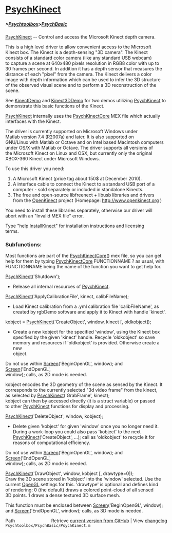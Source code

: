 # [PsychKinect](PsychKinect)
##### >[Psychtoolbox](Psychtoolbox)>[PsychBasic](PsychBasic)

[PsychKinect](PsychKinect) -- Control and access the Microsoft Kinect depth camera.  
  
This is a high level driver to allow convenient access to the Microsoft  
Kinect box. The Kinect is a depth-sensing "3D camera". The Kinect  
consists of a standard color camera (like any standard USB webcam)  
to capture a scene at 640x480 pixels resolution in RGB8 color with up to  
30 frames per second. In addition it has a depth sensor that measures the  
distance of each "pixel" from the camera. The Kinect delivers a color  
image with depth information which can be used to infer the 3D structure  
of the observed visual scene and to perform a 3D reconstruction of the  
scene.  
  
See [KinectDemo](KinectDemo) and [Kinect3DDemo](Kinect3DDemo) for two demos utilizing [PsychKinect](PsychKinect) to  
demonstrate this basic functions of the Kinect.  
  
[PsychKinect](PsychKinect) internally uses the [PsychKinectCore](PsychKinectCore) MEX file which actually  
interfaces with the Kinect.  
  
The driver is currently supported on Microsoft Windows under  
Matlab version 7.4 (R2007a) and later. It is also supported on  
GNU/Linux with Matlab or Octave and on Intel based Macintosh computers  
under OS/X with Matlab or Octave. The driver supports all versions of  
the Microsoft Kinect on Linux and OSX, but currently only the original  
XBOX-360 Kinect under Microsoft Windows.  
  
To use this driver you need:  
1. A Microsoft Kinect (price tag about 150$ at December 2010).  
2. A interface cable to connect the Kinect to a standard USB port of a  
   computer - sold separately or included in standalone Kinects.  
3. The free and open-source libfreenect + libusb libraries and drivers  
   from the [OpenKinect](OpenKinect) project (Homepage: http://www.openkinect.org )  
  
You need to install these libraries separately, otherwise our driver will  
abort with an "Invalid MEX file" error.  
  
Type "help [InstallKinect](InstallKinect)" for installation instructions and licensing  
terms.  
  
  
### Subfunctions:  
  
Most functions are part of the [PsychKinectCore](PsychKinectCore)() mex file, so you can get  
help for them by typing [PsychKinectCore](PsychKinectCore) FUNCTIONNAME ? as usual, with  
FUNCTIONNAME being the name of the function you want to get help for.  
  
[PsychKinect](PsychKinect)('Shutdown');  
- Release all internal resources of [PsychKinect](PsychKinect).  
  
  
[PsychKinect](PsychKinect)('ApplyCalibrationFile', kinect, calibFileName);  
- Load Kinect calibration from a .yml calibration file 'calibFileName', as  
created by rgbDemo software and apply it to Kinect with handle 'kinect'.  
  
  
kobject = [PsychKinect](PsychKinect)('CreateObject', window, kinect [, oldkobject]);  
- Create a new kobject for the specified 'window', using the Kinect box  
specified by the given 'kinect' handle. Recycle 'oldkobject' so save  
memory and resources if 'oldkobject' is provided. Otherwise create a new  
object.  
  
Do not use within [Screen](Screen)('BeginOpenGL', window); and [Screen](Screen)('EndOpenGL',  
window); calls, as 2D mode is needed.  
  
  
kobject encodes the 3D geometry of the scene as sensed by the Kinect. It  
corresponds to the currently selected "3d video frame" from the kinect,  
as selected by [PsychKinect](PsychKinect)('GrabFrame', kinect);  
kobject can then by accessed directly (it is a struct variable) or passed  
to other [PsychKinect](PsychKinect) functions for display and processing.  
  
[PsychKinect](PsychKinect)('DeleteObject', window, kobject);  
- Delete given 'kobject' for given 'window' once you no longer need it.  
During a work-loop you could also pass 'kobject' to the next  
[PsychKinect](PsychKinect)('CreateObject', ...); call as 'oldkobject' to recycle it for  
reasons of computational efficiency.  
  
Do not use within [Screen](Screen)('BeginOpenGL', window); and [Screen](Screen)('EndOpenGL',  
window); calls, as 2D mode is needed.  
  
  
[PsychKinect](PsychKinect)('DrawObject', window, kobject [, drawtype=0]);  
Draw the 3D scene stored in 'kobject' into the 'window' selected. Use the  
current [OpenGL](OpenGL) settings for this. 'drawtype' is optional and defines kind  
of rendering: 0 (the default) draws a colored point-cloud of all sensed  
3D points. 1 draws a dense textured 3D surface mesh.  
  
This function must be enclosed between [Screen](Screen)('BeginOpenGL', window);  
and [Screen](Screen)('EndOpenGL', window); calls, as 3D mode is needed.  
  




<div class="code_header" style="text-align:right;">
  <span style="float:left;">Path&nbsp;&nbsp;</span> <span class="counter">Retrieve <a href=
  "https://raw.github.com/Psychtoolbox-3/Psychtoolbox-3/beta/Psychtoolbox/PsychBasic/PsychKinect.m">current version from GitHub</a> | View <a href=
  "https://github.com/Psychtoolbox-3/Psychtoolbox-3/commits/beta/Psychtoolbox/PsychBasic/PsychKinect.m">changelog</a></span>
</div>
<div class="code">
  <code>Psychtoolbox/PsychBasic/PsychKinect.m</code>
</div>

